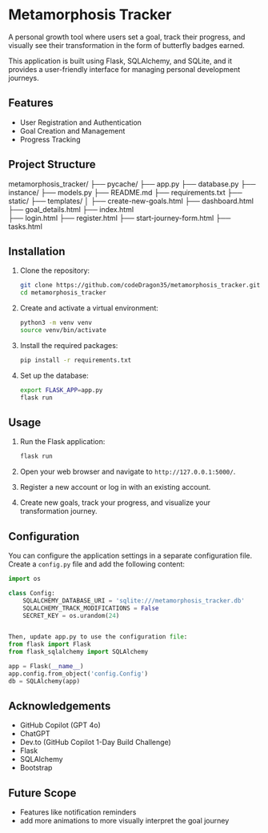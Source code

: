 # Metamorphosis Tracker
A personal growth tool where users set a goal, track their progress, and visually see their transformation in the form of butterfly badges earned.

This application is built using Flask, SQLAlchemy, and SQLite, and it provides a user-friendly interface for managing personal development journeys.

## Features

- User Registration and Authentication
- Goal Creation and Management
- Progress Tracking


## Project Structure
metamorphosis_tracker/ 
├── pycache/ 
├── app.py 
├── database.py 
├── instance/ 
    ├── models.py 
├── README.md 
├── requirements.txt 
├── static/ 
├── templates/ │ 
             ├── create-new-goals.html 
             ├── dashboard.html  
             ├── goal_details.html 
             ├── index.html  
             ├── login.html 
             ├── register.html 
             ├── start-journey-form.html
             ├── tasks.html 
    

## Installation

1. Clone the repository:
    ```sh
    git clone https://github.com/codeDragon35/metamorphosis_tracker.git
    cd metamorphosis_tracker
    ```

2. Create and activate a virtual environment:
    ```sh
    python3 -m venv venv
    source venv/bin/activate
    ```

3. Install the required packages:
    ```sh
    pip install -r requirements.txt
    ```

4. Set up the database:
    ```sh
    export FLASK_APP=app.py
    flask run
    ```

## Usage

1. Run the Flask application:
    ```sh
    flask run
    ```

2. Open your web browser and navigate to `http://127.0.0.1:5000/`.

3. Register a new account or log in with an existing account.

4. Create new goals, track your progress, and visualize your transformation journey.

## Configuration

You can configure the application settings in a separate configuration file. Create a `config.py` file and add the following content:

```python
import os

class Config:
    SQLALCHEMY_DATABASE_URI = 'sqlite:///metamorphosis_tracker.db'
    SQLALCHEMY_TRACK_MODIFICATIONS = False
    SECRET_KEY = os.urandom(24)


Then, update app.py to use the configuration file:
from flask import Flask
from flask_sqlalchemy import SQLAlchemy

app = Flask(__name__)
app.config.from_object('config.Config')
db = SQLAlchemy(app)

```

## Acknowledgements
- GitHub Copilot (GPT 4o)
- ChatGPT
- Dev.to (GitHub Copilot 1-Day Build Challenge)
- Flask
- SQLAlchemy
- Bootstrap

## Future Scope
- Features like notification reminders
- add more animations to more visually interpret the goal journey